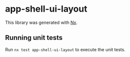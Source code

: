 # app-shell-ui-layout

This library was generated with [Nx](https://nx.dev).

## Running unit tests

Run `nx test app-shell-ui-layout` to execute the unit tests.
